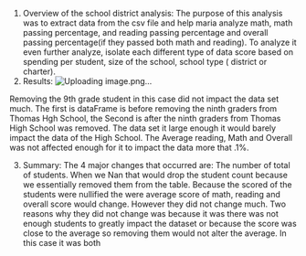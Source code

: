 1.	Overview of the school district analysis: 
The purpose of this analysis was to extract data from the csv file and help maria analyze math, math passing percentage, and  reading passing percentage and overall passing percentage(if they passed both math and reading). To analyze it even further analyze, isolate each different type of data score based on spending per student, size of the school, school type ( district or charter).
2.	Results: 
 ![Uploading image.png…]()

 
Removing the 9th grade student in this case did not impact the data set much. The first is dataFrame is before removing the ninth graders from Thomas Hgh School, the Second is after the ninth graders from Thomas High School was removed. The data set it large enough it would barely impact the data of the High School. The Average reading, Math and Overall was not affected enough for it to impact the data more that .1%. 
 
3.	Summary: 
The 4 major changes that occurred are:
The number of total  of students. When we Nan that would drop the student count because we essentially removed them from the table. 
Because the scored of the students were nullified the were average score of math, reading and overall score would change. However they did not change much. Two reasons why they did not change was because it was there was not enough students to greatly impact the dataset or because the score was close to the average so removing them would not alter the average. In this case it was both

